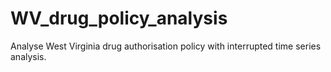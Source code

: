 # WV_drug_policy_analysis
Analyse West Virginia drug authorisation policy with interrupted time series analysis.
